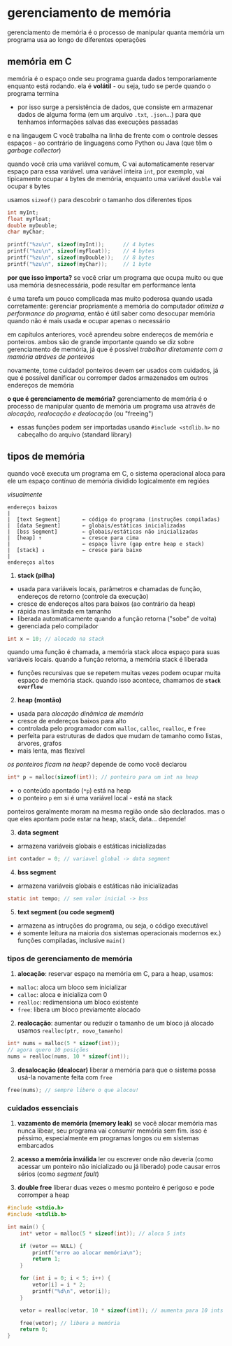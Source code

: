 # gerenciamento de memória
gerenciamento de memória é o processo de manipular quanta memória um programa usa ao longo de diferentes operações

## memória em C
memória é o espaço onde seu programa guarda dados temporariamente enquanto está rodando. ela é **volátil** - ou seja, tudo se perde quando o programa termina
* por isso surge a persistência de dados, que consiste em armazenar dados de alguma forma (em um arquivo `.txt`, `.json`...) para que tenhamos informações salvas das execuções passadas

e na lingaugem C você trabalha na linha de frente com o controle desses espaços - ao contrário de linguagens como Python ou Java (que têm o *garbage collector*)

quando você cria uma variável comum, C vai automaticamente reservar espaço para essa variável. uma variável inteira `int`, por exemplo, vai tipicamente ocupar `4` bytes de memória, enquanto uma variável `double` vai ocupar `8` bytes

usamos `sizeof()` para descobrir o tamanho dos diferentes tipos
```c
int myInt;
float myFloat;
double myDouble;
char myChar;

printf("%zu\n", sizeof(myInt));      // 4 bytes
printf("%zu\n", sizeof(myFloat));    // 4 bytes
printf("%zu\n", sizeof(myDouble));   // 8 bytes
printf("%zu\n", sizeof(myChar));     // 1 byte
```

**por que isso importa?**
se você criar um programa que ocupa muito ou que usa memória desnecessária, pode resultar em performance lenta

é uma tarefa um pouco complicada mas muito poderosa quando usada corretamente: gerenciar propriamente a memória do computador *otimiza a performance do programa*, então é útil saber como desocupar memória quando não é mais usada e ocupar apenas o necessário

em capítulos anteriores, você aprendeu sobre endereços de memória e ponteiros. ambos são de grande importante quando se diz sobre gerenciamento de memória, já que é possível *trabalhar diretamente com a mamória atráves de ponteiros*

novamente, tome cuidado! ponteiros devem ser usados com cuidados, já que é possível danificar ou corromper dados armazenados em outros endereços de memória

**o que é gerenciamento de memória?**
gerenciamento de memória é o processo de manipular quanto de memória um programa usa através de *alocação, realocação e dealocação* (ou "freeing")
* essas funções podem ser importadas usando `#include <stdlib.h>` no cabeçalho do arquivo (standard library)

## tipos de memória
quando você executa um programa em C, o sistema operacional aloca para ele um espaço contínuo de memória dividido logicalmente em regiões

*visualmente*
```less
endereços baixos
|
|  [text Segment]       ← código do programa (instruções compiladas)
|  [data Segment]       ← globais/estáticas inicializadas
|  [bss Segment]        ← globais/estáticas não inicializadas
|  [heap] ↑             ← cresce para cima
|                       ← espaço livre (gap entre heap e stack)
|  [stack] ↓            ← cresce para baixo
|
endereços altos
```

1. **stack (pilha)**
* usada para variáveis locais, parâmetros e chamadas de função, endereços de retorno (controle da execução)
* cresce de endereços altos para baixos (ao contrário da heap)
* rápida mas limitada em tamanho
* liberada automaticamente quando a função retorna ("sobe" de volta)
* gerenciada pelo compilador
```c
int x = 10; // alocado na stack
```
quando uma função é chamada, a memória stack aloca espaço para suas variáveis locais. quando a função retorna, a memória stack é liberada
* funções recursivas que se repetem muitas vezes podem ocupar muita espaço de memória stack. quando isso acontece, chamamos de **`stack overflow`**

2. **heap (montão)**
* usada para *alocação dinâmica de memória*
* cresce de endereços baixos para alto
* controlada pelo programador com `malloc`, `calloc`, `realloc`, e `free`
* perfeita para estruturas de dados que mudam de tamanho como listas, árvores, grafos
* mais lenta, mas flexível

*os ponteiros ficam na heap?* depende de como você declarou
```c
int* p = malloc(sizeof(int)); // ponteiro para um int na heap
```
* o conteúdo apontado (`*p`) está na heap
* o ponteiro `p` em si é uma variável local - está na stack

ponteiros geralmente moram na mesma região onde são declarados. mas o que eles apontam pode estar na heap, stack, data... depende!

3. **data segment**
* armazena variáveis globais e estáticas inicializadas
```c
int contador = 0; // variavel global -> data segment
```

4. **bss segment**
* armazena variáveis globais e estáticas não inicializadas
```c
static int tempo; // sem valor inicial -> bss
```

5. **text segment (ou code segment)**
* armazena as intruções do programa, ou seja, o código executável
* é somente leitura na maioria dos sistemas operacionais modernos 
ex.) funções compiladas, inclusive `main()`

### tipos de gerenciamento de memória

1. **alocação**: reservar espaço na memória
em C, para a heap, usamos:
* `malloc`: aloca um bloco sem inicializar
* `calloc`: aloca e inicializa com 0
* `realloc`: redimensiona um bloco existente
* `free`: libera um bloco previamente alocado

2. **realocação**: aumentar ou reduzir o tamanho de um bloco já alocado
usamos `realloc(ptr, novo_tamanho)`
```c
int* nums = malloc(5 * sizeof(int));
// agora quero 10 posições
nums = realloc(nums, 10 * sizeof(int));
```

3. **desalocação (dealocar)**
liberar a memória para que o sistema possa usá-la novamente
feita com `free`
```c
free(nums); // sempre libere o que alocou!
```

### cuidados essenciais
1. **vazamento de memória (memory leak)**
se você alocar memória mas nunca libear, seu programa vai consumir memória sem fim. isso é péssimo, especialmente em programas longos ou em sistemas embarcados

2. **acesso a memória inválida**
ler ou escrever onde não deveria (como acessar um ponteiro não inicializado ou já liberado) pode causar erros sérios (como *segment fault*)

3. **double free**
liberar duas vezes o mesmo ponteiro é perigoso e pode corromper a heap

```c
#include <stdio.h>
#include <stdlib.h>

int main() {
    int* vetor = malloc(5 * sizeof(int)); // aloca 5 ints

    if (vetor == NULL) {
        printf("erro ao alocar memória\n");
        return 1;
    }

    for (int i = 0; i < 5; i++) {
        vetor[i] = i * 2;
        printf("%d\n", vetor[i]);
    }

    vetor = realloc(vetor, 10 * sizeof(int)); // aumenta para 10 ints

    free(vetor); // libera a memória
    return 0;
}
```
